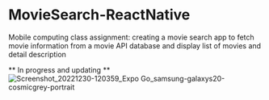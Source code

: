 # MovieSearch-ReactNative
Mobile computing class assignment: creating a movie search app to fetch movie 
information from a movie API database and display list of movies and detail description

** In progress and updating **
![Screenshot_20221230-120359_Expo Go_samsung-galaxys20-cosmicgrey-portrait](https://user-images.githubusercontent.com/78323898/210203519-91e10d35-4538-463f-8f6a-1bbd008799de.png)
